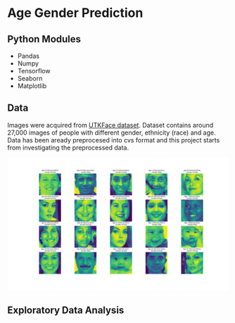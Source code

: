 # Age Gender Prediction 

## Python Modules 
* Pandas
* Numpy
* Tensorflow
* Seaborn
* Matplotlib

## Data  
Images were acquired from [UTKFace dataset](https://susanqq.github.io/UTKFace/). Dataset contains around 27,000 images of people with different gender, ethnicity (race) and age. Data has been aready preprocesed into cvs format and this project starts from investigating the preprocessed data.

![Random_Images](Images/random_images_1.png)

## Exploratory Data Analysis